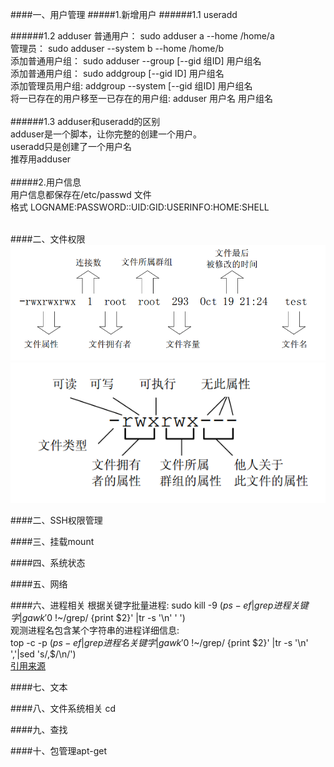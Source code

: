####一、用户管理
#####1.新增用户
######1.1 useradd

######1.2 adduser
普通用户： sudo adduser a --home /home/a <br/>
管理员：   sudo adduser --system b --home /home/b <br/>
添加普通用户组： sudo adduser --group [--gid 组ID] 用户组名 <br/>
添加普通用户组： sudo addgroup [--gid ID] 用户组名 <br/>
添加管理员用户组: addgroup --system [--gid 组ID] 用户组名 <br/>
将一已存在的用户移至一已存在的用户组: adduser 用户名 用户组名 <br/>
 <br/> 
######1.3 adduser和useradd的区别 <br/>
adduser是一个脚本，让你完整的创建一个用户。 <br/>
useradd只是创建了一个用户名<br/>
推荐用adduser <br/>
 <br/> 
#####2.用户信息 <br/>
用户信息都保存在/etc/passwd 文件 <br/>
格式  LOGNAME:PASSWORD::UID:GID:USERINFO:HOME:SHELL <br/>
 <br/> 

####二、文件权限
![文件权限](/image/1.png)
![文件权限](/image/2.png)



####二、SSH权限管理




####三、挂载mount

####四、系统状态

####五、网络

####六、进程相关
根据关键字批量进程:  sudo kill -9 $(ps -ef|grep 进程关键字|gawk '$0 !~/grep/ {print $2}' |tr -s '\n' ' ') <br/>
观测进程名包含某个字符串的进程详细信息:<br/>
top -c -p $(ps -ef|grep 进程名关键字|gawk '$0 !~/grep/ {print $2}' |tr -s '\n' ','|sed 's/,$/\n/')<br/>
<a href="http://www.cnblogs.com/tigertall/archive/2010/05/23/1742212.html" target="_blank" >引用来源</a><br/>

####七、文本

####八、文件系统相关 cd

####九、查找

####十、包管理apt-get


